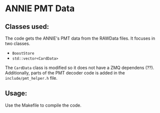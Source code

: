 # ANNIE PMT Data

## Classes used:
The code gets the ANNIE's PMT data from the RAWData files. It focuses in two classes.
- `BoostStore`
- `std::vector<CardData>`

The `CardData` class is modified so it does not have a ZMQ dependens (??). Additionally, parts of the PMT decoder code is added in the `include/pmt_helper.h` file. 

## Usage:
Use the Makefile to compile the code. 
